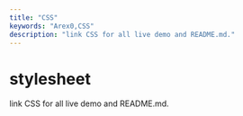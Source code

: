 ```yaml
---
title: "CSS"
keywords: "Arex0,CSS"
description: "link CSS for all live demo and README.md."
---
```


# stylesheet
link CSS for all live demo and README.md.